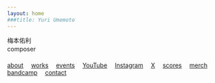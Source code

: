 ```yaml
---
layout: home
###title: Yuri Umemoto
---
```


梅本佑利<br>
composer
　<br>　<br>
[about](/about)&emsp;
[works](/works/)&emsp;
[events](/events/)&emsp;
[YouTube](https://www.youtube.com/@YuriUmemoto)&emsp;
[Instagram](https://www.instagram.com/yuri_umemoto)&emsp;
[X](https://x.com/yuriumemoto)&emsp;
[scores](/scores)&emsp;
[merch](https://yuriumemoto.bandcamp.com/merch/)&emsp;
[bandcamp](https://yuriumemoto.bandcamp.com/)&emsp;
[contact](/contact)
